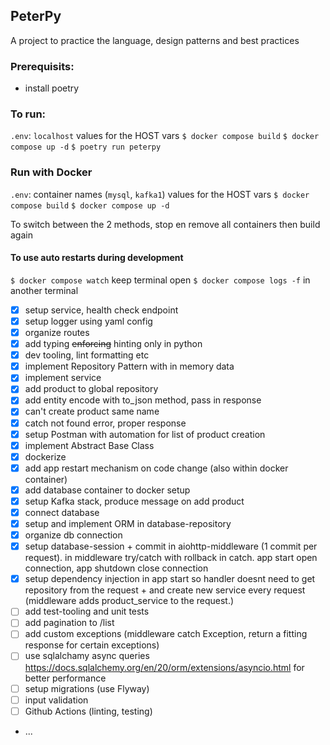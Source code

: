## PeterPy

A project to practice the language, design patterns and best practices

### Prerequisits:

- install poetry

### To run:

`.env`: `localhost` values for the HOST vars
`$ docker compose build`
`$ docker compose up -d`
`$ poetry run peterpy`

### Run with Docker

`.env`: container names (`mysql`, `kafka1`) values for the HOST vars
`$ docker compose build`
`$ docker compose up -d`

To switch between the 2 methods, stop en remove all containers then build again

#### To use auto restarts during development

`$ docker compose watch` keep terminal open
`$ docker compose logs -f` in another terminal

- [x] setup service, health check endpoint
- [x] setup logger using yaml config
- [x] organize routes
- [x] add typing ~~enforcing~~ hinting only in python
- [x] dev tooling, lint formatting etc
- [x] implement Repository Pattern with in memory data
- [x] implement service
- [x] add product to global repository
- [x] add entity encode with to_json method, pass in response
- [x] can't create product same name
- [x] catch not found error, proper response
- [x] setup Postman with automation for list of product creation
- [x] implement Abstract Base Class
- [x] dockerize
- [x] add app restart mechanism on code change (also within docker container)
- [x] add database container to docker setup
- [x] setup Kafka stack, produce message on add product
- [x] connect database
- [x] setup and implement ORM in database-repository
- [x] organize db connection
- [x] setup database-session + commit in aiohttp-middleware (1 commit per request). in middleware try/catch with rollback in catch. app start open connection, app shutdown close connection
- [x] setup dependency injection in app start so handler doesnt need to get repository from the request + and create new service every request (middleware adds product_service to the request.)
- [ ] add test-tooling and unit tests
- [ ] add pagination to /list
- [ ] add custom exceptions (middleware catch Exception, return a fitting response for certain exceptions)
- [ ] use sqlalchamy async queries https://docs.sqlalchemy.org/en/20/orm/extensions/asyncio.html for better performance
- [ ] setup migrations (use Flyway)
- [ ] input validation
- [ ] Github Actions (linting, testing)
- ...
